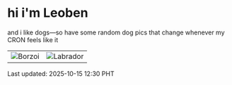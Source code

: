 # hi i'm Leoben

and i like dogs—so have some random dog pics that change whenever my CRON feels like it

|  |  |
|--------|----------|
| ![Borzoi](https://random-dog-vercel.vercel.app/api/random-borzoi?v=1760502621) | ![Labrador](https://random-dog-vercel.vercel.app/api/random-labrador?v=1760502621) |

Last updated: 2025-10-15 12:30 PHT
